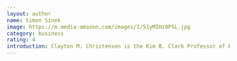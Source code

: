 ```yaml
---
layout: author
name: Simon Sinek
image: https://m.media-amazon.com/images/I/51yMIHz8PSL.jpg
category: business
rating: 4
introduction: Clayton M. Christensen is the Kim B. Clark Professor of Business Administration at the Harvard Business School. In addition to his most recent book, Competing Against Luck, he is the author of nine books, including several New York Times bestsellers — The Innovator's Dilemma, The Innovator's Solution, Disrupting Class, and and most recently How Will You Measure Your Life?. Christensen is the co-founder of Innosight, a growth-strategy consultancy; Rose Park Advisors, an investment firm; and the Christensen Institute, a non-profit think tank. In 2011 and 2013, he was named the world’s most influential business thinker by Thinkers50.
---
```

